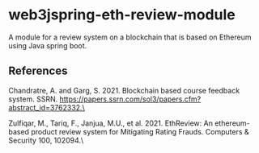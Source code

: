 # web3jspring-eth-review-module
A module for a review system on a blockchain that is based on Ethereum using Java spring boot.

## References
Chandratre, A. and Garg, S. 2021. Blockchain based course feedback system. SSRN. https://papers.ssrn.com/sol3/papers.cfm?abstract_id=3762332.\

Zulfiqar, M., Tariq, F., Janjua, M.U., et al. 2021. EthReview: An ethereum-based product review system for Mitigating Rating Frauds. Computers & Security 100, 102094.\ 
